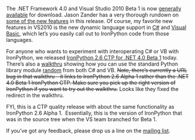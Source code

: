 The .NET Framework 4.0 and Visual Studio 2010 Beta 1 is now [generally
available](http://go.microsoft.com/fwlink/?LinkID=151797) for download.
Jason Zander has a very thorough rundown on [some of the new
features](http://blogs.msdn.com/jasonz/archive/2009/05/18/announcing-vs2010-net-framework-4-0-beta-1.aspx)
in this release. Of course, my favorite new features in VS2010 is the
new dynamic language support in
[C\#](http://msdn.microsoft.com/en-us/library/dd264736(VS.100).aspx) and
[Visual
Basic](http://msdn.microsoft.com/en-us/library/dd537660(VS.100).aspx),
which let’s you easily call out to IronPython code from those languages.

For anyone who wants to experiment with interoperating C\# or VB with
IronPython, we released [IronPython 2.6 CTP for .NET 4.0 Beta
1](http://ironpython.codeplex.com/Release/ProjectReleases.aspx?ReleaseId=27320)
today. There’s also a
[walkthru](http://msdn.microsoft.com/en-us/library/dd867744.aspx)
showing how you can use the standard Python library module
[random](http://docs.python.org/library/random.html) from both C\# and
VB. ~~Note, there’s currently a URL bug in that walkthru – it links to
IronPython 2.6 Alpha 1 rather than the .NET 4.0 Beta 1 IronPython CTP.
Make sure you pick up the right version of IronPython if you want to try
out the walkthru.~~ Looks like they fixed the redirect in the walkthru.

FYI, this is a CTP quality release with about the same functionality as
IronPython 2.6 Alpha 1.  Essentially, this is the version of IronPython
that was in the source tree when the VS team branched for Beta 1.

If you’ve got any feedback, please drop us a line on the [mailing
list](http://lists.ironpython.com/listinfo.cgi/users-ironpython.com).
